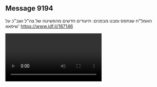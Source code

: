 ## Message 9194

האמל"ח שנתפס ומבט מבפנים:
תיעודים חדשים מהפשיטה של צה"ל ושב"כ על שיפאא'
https://www.idf.il/187146

![Video](./9194/9194_media.mp4)
